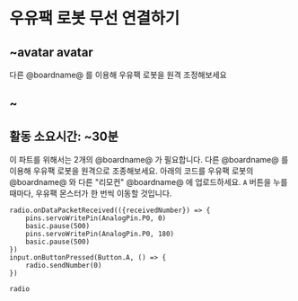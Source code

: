 # 우유팩 로봇 무선 연결하기

## ~avatar avatar

다른 @boardname@ 를 이용해 우유팩 로봇을 원격 조정해보세요

## ~

## 활동 소요시간: ~30분

이 파트를 위해서는 2개의 @boardname@ 가 필요합니다. 다른 @boardname@ 를 이용해 우유팩 로봇을 원격으로 조종해보세요. 아래의 코드를 우유팩 로봇의 @boardname@ 와 다른 "리모컨" @boardname@ 에 업로드하세요. `A` 버튼을 누를 때마다, 우유팩 몬스터가 한 번씩 이동할 것입니다.

```blocks
radio.onDataPacketReceived(({receivedNumber}) => {
    pins.servoWritePin(AnalogPin.P0, 0)
    basic.pause(500)
    pins.servoWritePin(AnalogPin.P0, 180)
    basic.pause(500)
})
input.onButtonPressed(Button.A, () => {
    radio.sendNumber(0)
})
```

```package
radio
```